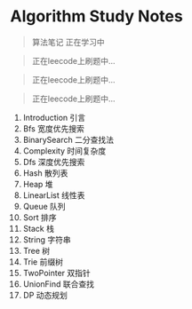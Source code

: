 # Algorithm Study Notes

> 算法笔记 正在学习中

> 正在leecode上刷题中...

> 正在leecode上刷题中...

> 正在leecode上刷题中...

1. Introduction 引言
2. Bfs 宽度优先搜索
3. BinarySearch 二分查找法
4. Complexity 时间复杂度
5. Dfs 深度优先搜索
6. Hash 散列表
7. Heap 堆
8. LinearList 线性表
9. Queue 队列
10. Sort 排序
11. Stack 栈
12. String 字符串
13. Tree 树
14. Trie 前缀树
15. TwoPointer 双指针
16. UnionFind 联合查找
17. DP 动态规划